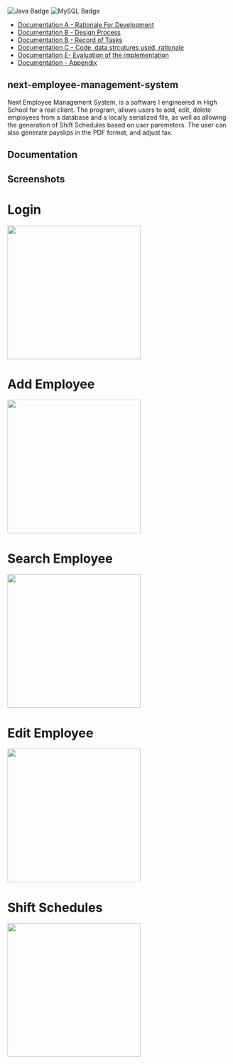 ![Java Badge](https://img.shields.io/badge/Java-437291?logo=openjdk&logoColor=fff&style=flat)
![MySQL Badge](https://img.shields.io/badge/MySQL-4479A1?logo=mysql&logoColor=fff&style=flat)

- [Documentation A - Rationale For Development](https://master--employee-management-pa.netlify.app/static/media/Criterion_A_Planning.b33a840345402f7ffa07.pdf)
- [Documentation B - Design Process](https://master--employee-management-pa.netlify.app/static/media/Criterion_B_Design.fce6b69c57228487f208.pdf)
- [Documentation B - Record of Tasks](https://master--employee-management-pa.netlify.app/static/media/Criterion_B_Record_of_Tasks.0d252a6f00e6b6decb9e.pdf)
- [Documentation C - Code, data strcutures used, rationale](https://master--employee-management-pa.netlify.app/static/media/Criterion_C_Development.ff3afe793c08075e34f0.pdf)
- [Documentation  E- Evaluation of the implementation](https://master--employee-management-pa.netlify.app/static/media/Criterion_E_Evaluation.e5b225ac25a504dd3a3e.pdf)
- [Documentation - Appendix](https://master--employee-management-pa.netlify.app/static/media/Appendix.19cb4e65f7a58edf65fb.pdf)



## next-employee-management-system
Next Employee Management System, is a software I engineered in High School for a real client. The program, allows users to add, edit, delete employees from a database and a locally serialized file, as well as allowing the generation of Shift Schedules based on user paremeters. The user can also generate payslips in the PDF format, and adjust tax.


## Documentation

## Screenshots
# Login
<img src="https://i.imgur.com/an2E5rX.png" width="300">

# Add Employee
<img src="https://i.imgur.com/fYjzAZY.png" width="300">

# Search Employee
<img src="https://i.imgur.com/lr2G5y9.png" width="300">

# Edit Employee
<img src="https://i.imgur.com/zvZGLGz.png" width="300">

# Shift Schedules
<img src="https://i.imgur.com/c9fLQ59.png" width="300">



